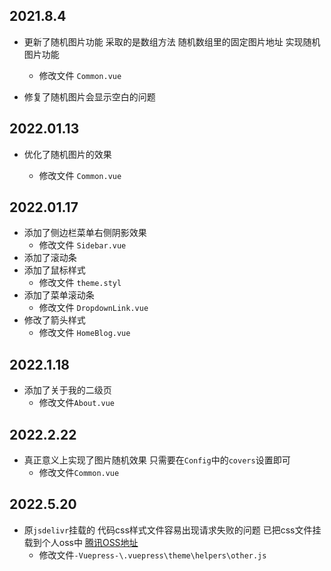 ## 2021.8.4

- 更新了随机图片功能 采取的是数组方法 随机数组里的固定图片地址 实现随机图片功能

  - 修改文件 `Common.vue`

- 修复了随机图片会显示空白的问题

## 2022.01.13

- 优化了随机图片的效果

  - 修改文件 `Common.vue`


## 2022.01.17

* 添加了侧边栏菜单右侧阴影效果
  * 修改文件 `Sidebar.vue`
* 添加了滚动条
* 添加了鼠标样式
  * 修改文件 `theme.styl`
* 添加了菜单滚动条
  * 修改文件 `DropdownLink.vue`
* 修改了箭头样式
  * 修改文件 `HomeBlog.vue`

## 2022.1.18

* 添加了关于我的二级页
  * 修改文件`About.vue`

## 2022.2.22

* 真正意义上实现了图片随机效果 只需要在`Config`中的`covers`设置即可
  * 修改文件`Common.vue`

## 2022.5.20

* 原`jsdelivr`挂载的 代码css样式文件容易出现请求失败的问题 已把css文件挂载到个人oss中 [腾讯OSS地址](https://console.cloud.tencent.com/cos/bucket/setting?type=object&tab=objectDetail&bucket=jinyanlong-1305883696&path=%252Fcss%252Fprism-tomorrow.css&region=ap-hongkong)
  * 修改文件`-Vuepress-\.vuepress\theme\helpers\other.js`
